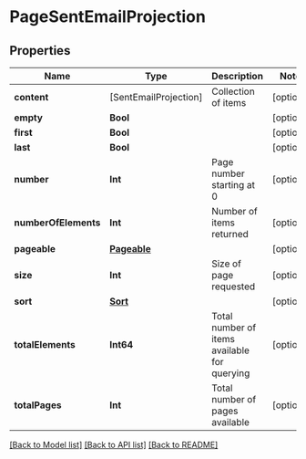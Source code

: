 # PageSentEmailProjection

## Properties
Name | Type | Description | Notes
------------ | ------------- | ------------- | -------------
**content** | [SentEmailProjection] | Collection of items | [optional] 
**empty** | **Bool** |  | [optional] 
**first** | **Bool** |  | [optional] 
**last** | **Bool** |  | [optional] 
**number** | **Int** | Page number starting at 0 | [optional] 
**numberOfElements** | **Int** | Number of items returned | [optional] 
**pageable** | [**Pageable**](Pageable) |  | [optional] 
**size** | **Int** | Size of page requested | [optional] 
**sort** | [**Sort**](Sort) |  | [optional] 
**totalElements** | **Int64** | Total number of items available for querying | [optional] 
**totalPages** | **Int** | Total number of pages available | [optional] 

[[Back to Model list]](../README#documentation-for-models) [[Back to API list]](../README#documentation-for-api-endpoints) [[Back to README]](../README)


